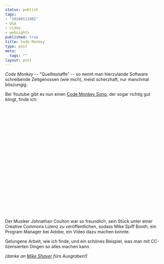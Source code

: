 ```yaml
--- 
status: publish
tags: 
- "10100111001"
- USA
- video
- websights
published: true
title: Code Monkey
type: post
meta: 
  tags: ""
layout: post
---
```

<em>Code Monkey</em> -- "Quelltextaffe" -- so nennt man hierzulande Software schreibende Zeitgenossen (wie mich), meist scherzhaft, nur manchmal böszungig.

Bei Youtube gibt es nun einen <a href="http://www.youtube.com/watch?v=v4Wy7gRGgeA">Code Monkey Song</a>, der sogar richtig gut klingt, finde ich:

<object width="425" height="350"><param name="movie" value="http://www.youtube.com/v/v4Wy7gRGgeA"></param><param name="wmode" value="transparent"></param><embed src="http://www.youtube.com/v/v4Wy7gRGgeA" type="application/x-shockwave-flash" wmode="transparent" width="425" height="350"></embed></object>

Der Musiker Johnathan Coulton war so freundlich, sein Stück unter einer Creative Commons Lizenz zu veröffentlichen, sodass Mike Spiff Booth, ein Program Manager bei Adobe, ein Video dazu machen konnte.

Gelungene Arbeit, wie ich finde, und ein schönes Beispiel, was man mit CC-lizensierten Dingen so alles machen kann.

<em>(danke an <a href="http://en.wikipedia.org/wiki/Mike_Shaver">Mike Shaver</a> fürs Ausgraben!)</em>
